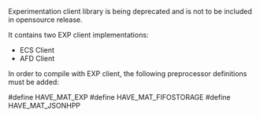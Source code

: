 Experimentation client library is being deprecated and is not to be included in opensource release.

It contains two EXP client implementations:
* ECS Client
* AFD Client

In order to compile with EXP client, the following preprocessor definitions must be added:

#define HAVE_MAT_EXP
#define HAVE_MAT_FIFOSTORAGE
#define HAVE_MAT_JSONHPP
